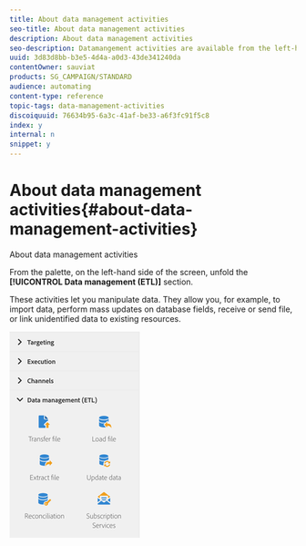 ```yaml
---
title: About data management activities
seo-title: About data management activities
description: About data management activities
seo-description: Datamangement activities are available from the left-hand side of the screen.
uuid: 3d83d8bb-b3e5-4d4a-a0d3-43de341240da
contentOwner: sauviat
products: SG_CAMPAIGN/STANDARD
audience: automating
content-type: reference
topic-tags: data-management-activities
discoiquuid: 76634b95-6a3c-41af-be33-a6f3fc91f5c8
index: y
internal: n
snippet: y
---
```


# About data management activities{#about-data-management-activities}

About data management activities

From the palette, on the left-hand side of the screen, unfold the **[!UICONTROL Data management (ETL)]** section.

These activities let you manipulate data. They allow you, for example, to import data, perform mass updates on database fields, receive or send file, or link unidentified data to existing resources.

![](assets/wkf_etl_activities.png)

